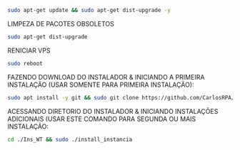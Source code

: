 ```bash
sudo apt-get update && sudo apt-get dist-upgrade -y
```
LIMPEZA DE PACOTES OBSOLETOS

```bash
sudo apt-get dist-upgrade
```

RENICIAR VPS

```bash
sudo reboot
```


FAZENDO DOWNLOAD DO INSTALADOR & INICIANDO A PRIMEIRA INSTALAÇÃO (USAR SOMENTE PARA PRIMEIRA INSTALAÇÃO):

```bash
sudo apt install -y git && sudo git clone https://github.com/CarlosRPA/Ins_WT.git && sudo chmod -R 777 Ins_WT && cd Ins_WT && sudo ./install_primaria
```

ACESSANDO DIRETORIO DO INSTALADOR & INICIANDO INSTALAÇÕES ADICIONAIS (USAR ESTE COMANDO PARA SEGUNDA OU MAIS INSTALAÇÃO:
```bash
cd ./Ins_WT && sudo ./install_instancia
```

